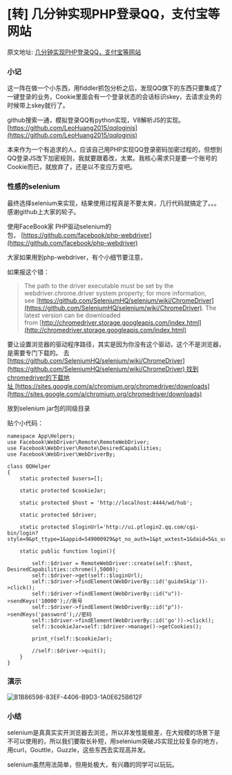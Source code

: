 # [转] 几分钟实现PHP登录QQ，支付宝等网站
原文地址: [几分钟实现PHP登录QQ，支付宝等网站](https://blog.haitun.me/selenium-login-qq/)

### 小记

这一阵在做一个小东西，用fiddler抓包分析之后，发现QQ旗下的东西只要集成了一键登录的业务，Cookie里面会有一个登录状态的会话标识skey，去请求业务的时候带上skey就行了。

github搜索一通，模拟登录QQ有python实现，V8解析JS的实现。 
[https://github.com/LeoHuang2015/qqloginjs](https://github.com/LeoHuang2015/qqloginjs)

本来作为一个有追求的人，应该自己用PHP实现QQ登录密码加密过程的，但想到QQ登录JS改下加密规则，我就要跟着改，太累。我核心需求只是要一个账号的Cookie而已，就放弃了，还是以不变应万变吧。

### 性感的selenium

最终选择selenium来实现，结果使用过程真是不要太爽，几行代码就搞定了。。。感谢github上大家的轮子。

使用FaceBook家 PHP驱动selenium的包， [https://github.com/facebook/php-webdriver](https://github.com/facebook/php-webdriver)

大家如果用到php-webdriver，有个小细节要注意，

如果报这个错：

> The path to the driver executable must be set by the webdriver.chrome.driver system property; for more information, see [https://github.com/SeleniumHQ/selenium/wiki/ChromeDriver](https://github.com/SeleniumHQ/selenium/wiki/ChromeDriver). The latest version can be downloaded from [http://chromedriver.storage.googleapis.com/index.html](http://chromedriver.storage.googleapis.com/index.html)

要让设置浏览器的驱动程序路径，其实是因为你没有这个驱动，这个不是浏览器，是需要专门下载的。 去[https://github.com/SeleniumHQ/selenium/wiki/ChromeDriver](https://github.com/SeleniumHQ/selenium/wiki/ChromeDriver) 找到chromedriver的下载地址 [https://sites.google.com/a/chromium.org/chromedriver/downloads](https://sites.google.com/a/chromium.org/chromedriver/downloads)

放到selenium jar包的同级目录

贴个小代码：

```
namespace App\Helpers;
use Facebook\WebDriver\Remote\RemoteWebDriver;
use Facebook\WebDriver\Remote\DesiredCapabilities;
use Facebook\WebDriver\WebDriverBy;

class QQHelper
{
    static protected $users=[];

    static protected $cookieJar;

    static protected $host = 'http://localhost:4444/wd/hub';

    static protected $driver;

    static protected $loginUrl='http://ui.ptlogin2.qq.com/cgi-bin/login?style=9&pt_ttype=1&appid=549000929&pt_no_auth=1&pt_wxtest=1&daid=5&s_url=https%3A%2F%2Fh5.qzone.qq.com%2Fmqzone%2Findex';

    static public function login(){

        self::$driver = RemoteWebDriver::create(self::$host, DesiredCapabilities::chrome(),5000);
        self::$driver->get(self::$loginUrl);
        self::$driver->findElement(WebDriverBy::id('guideSkip'))->click();
        self::$driver->findElement(WebDriverBy::id("u"))->sendKeys('10000');//账号
        self::$driver->findElement(WebDriverBy::id("p"))->sendKeys('password');//密码
        self::$driver->findElement(WebDriverBy::id('go'))->click();
        self::$cookieJar=self::$driver->manage()->getCookies();

        print_r(self::$cookieJar);

        //self::$driver->quit();
    }
}

```

### 演示

![B1B86598-83EF-4406-B9D3-1A0E625B612F](/_static/images/media/15931054086720/B1B86598-83EF-4406-B9D3-1A0E625B612F.gif)


### 小结

selenium是真真实实开浏览器去浏览，所以并发性能极差，在大规模的场景下是不可以使用的，所以我们要取长补短，用selenium突破JS实现比较复杂的地方，用curl，Gouttle，Guzzle，这些东西去实现高并发。

selenium虽然用法简单，但用处极大，有兴趣的同学可以玩玩。

